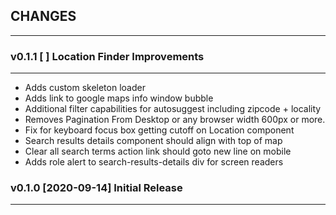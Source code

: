 ## CHANGES
-----------

### v0.1.1 [ ] Location Finder Improvements
-------------------------------------------
* Adds custom skeleton loader
* Adds link to google maps info window bubble
* Additional filter capabilities for autosuggest including zipcode + locality
* Removes Pagination From Desktop or any browser width 600px or more.
* Fix for keyboard focus box getting cutoff on Location component
* Search results details component should align with top of map
* Clear all search terms action link should goto new line on mobile
* Adds role alert to search-results-details div for screen readers

### v0.1.0 [2020-09-14] Initial Release
---------------------------------------
